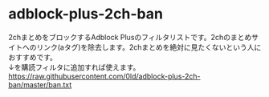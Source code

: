 adblock-plus-2ch-ban
====================
2chまとめをブロックするAdblock Plusのフィルタリストです。2chのまとめサイトへのリンク(aタグ)を除去します。2chまとめを絶対に見たくないという人におすすめです。  
↓を購読フィルタに追加すれば使えます。  
https://raw.githubusercontent.com/0ld/adblock-plus-2ch-ban/master/ban.txt


